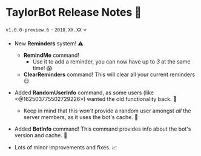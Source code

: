 # TaylorBot Release Notes 📝
`v1.0.0-preview.6` - `2018.XX.XX` ⭐

- New **Reminders** system! ⚠
    - **RemindMe** command!
        - Use it to add a reminder, you can now have up to *3* at the same time! 😱
    - **ClearReminders** command! This will clear all your current reminders 😌

- Added **RandomUserInfo** command, as some users (like <@162503775502729226>) wanted the old functionality back. 🎲
    - Keep in mind that this *won't* provide a random user amongst *all* the server members, as it uses the bot's cache. 🔢 

- Added **BotInfo** command! This command provides info about the bot's version and cache. 🤖

- Lots of minor improvements and fixes. 📈